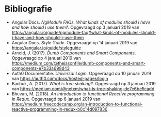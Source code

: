 # Bibliografie
* Angular Docs. *NgModule FAQs. What kinds of modules should I have and how should I use them?*. Opgevraagd op 3 januari 2019 van https://angular.io/guide/ngmodule-faq#what-kinds-of-modules-should-i-have-and-how-should-i-use-them
* Angular Docs. *Style Guide*. Opgevraagd op 14 januari 2019 van https://angular.io/guide/styleguide
* Arnold, J. (2017). *Dumb Components and Smart Components*. Opgevraagd op 4 januari 2019 van https://medium.com/@thejasonfile/dumb-components-and-smart-components-e7b33a698d43
* Auth0 Documentatie. *Universal Login*. Opgevraagd op 10 januari 2019 van https://auth0.com/docs/hosted-pages/login
* Bachuk, A. (2017). *What is tree shaking?*. Opgevraagd op 3 januari 2019 van https://medium.com/@netxm/what-is-tree-shaking-de7c6be5cadd
* Bhuvan, M. (2018). *An introduction to functional Reactive programming in Redux*. Opgevraagd op 6 januari 2019 van https://medium.freecodecamp.org/an-introduction-to-functional-reactive-programming-in-redux-b0c14d097836